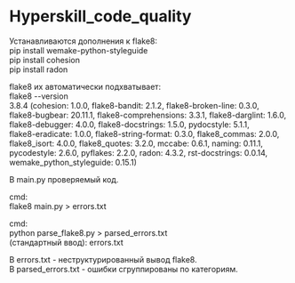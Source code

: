 # Hyperskill_code_quality

Устанавливаются дополнения к flake8:  
pip install wemake-python-styleguide  
pip install cohesion  
pip install radon  


flake8 их автоматически подхватывает:  
flake8 --version  
3.8.4 (cohesion: 1.0.0, flake8-bandit: 2.1.2, flake8-broken-line: 0.3.0,  
flake8-bugbear: 20.11.1, flake8-comprehensions: 3.3.1, flake8-darglint: 1.6.0,  
flake8-debugger: 4.0.0, flake8-docstrings: 1.5.0, pydocstyle: 5.1.1,  
flake8-eradicate: 1.0.0, flake8-string-format: 0.3.0, flake8_commas: 2.0.0,  
flake8_isort: 4.0.0, flake8_quotes: 3.2.0, mccabe: 0.6.1, naming: 0.11.1,  
pycodestyle: 2.6.0, pyflakes: 2.2.0, radon: 4.3.2, rst-docstrings: 0.0.14,  
wemake_python_styleguide: 0.15.1)  
  
  
  
В main.py проверяемый код.  

cmd:  
flake8 main.py > errors.txt  

cmd:  
python parse_flake8.py > parsed_errors.txt  
(стандартный ввод): errors.txt  

В errors.txt - неструктурированный вывод flake8.  
В parsed_errors.txt - ошибки сгруппированы по категориям.  
